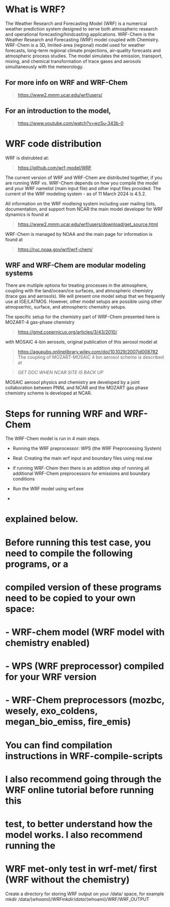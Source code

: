 # What is WRF?
The Weather Research and Forecasting Model (WRF) is a numerical weather prediction system designed to serve both atmospheric research and operational forecasting/hindcasting applications. WRF-Chem is the Weather Research and Forecasting (WRF) model coupled with Chemistry. WRF-Chem is a 3D, limited-area (regional) model used for weather forecasts,  long-term regional climate projections, air-quality forecasts and
 atmospheric process studies. The model simulates the emission, transport, mixing, and chemical transformation of trace gases and aerosols simultaneously with the meteorology.  

## For more info on WRF and WRF-Chem
>  https://www2.mmm.ucar.edu/wrf/users/
## For an introduction to the model,
>   https://www.youtube.com/watch?v=wzSu-343b-0

# WRF code distribution
WRF is distrubted at:
> https://github.com/wrf-model/WRF

The current version of WRF and WRF-Chem are distributed together, if you are running WRF vs. WRF-Chem depends on how you compile the model and your WRF namelist (main input file) and other input files provided.
The current of the WRF modeling system - as of 11 March 2024 is 4.5.2.  

All information on the WRF modleing system including user mailing lists, documentation, and support from NCAR the main model developer for WRF dynamics is found at
> https://www2.mmm.ucar.edu/wrf/users/download/get_source.html

WRF-Chem is managed by NOAA and the main page for information is found at
>  https://ruc.noaa.gov/wrf/wrf-chem/ 

## WRF and WRF-Chem are modular modeling systems
There are mutliple options for treating processes in the atmosphere, coupling with the land/ocean/ice surfaces, and atmospheric chemistry (trace gas and aerosols).  We will present one model setup that we frequenly use at IGE/LATMOS.  However, other model setups are possible using other atmopserhic, surface, and atmospheric chemsitry setups.

The specific setup for the chemistry part of WRF-Chem presented here is MOZART-4 gas-phase chemistry
> https://gmd.copernicus.org/articles/3/43/2010/

with MOSAIC 4-bin aerosols, original publication of this aerosol model at

>  https://agupubs.onlinelibrary.wiley.com/doi/10.1029/2007jd008782
The coupling of MOZART-MOSAIC 4 bin aerosol scheme is described at

> *GET DOC WHEN NCAR SITE IS BACK UP*

MOSAIC aerosol physics and chemistry are developed by a joint collaboration between PNNL and NCAR and the MOZART gas phase chemistry scheme is developed at NCAR.


# Steps for running WRF and WRF-Chem

The WRF-Chem model is run in 4 main steps. 
- Running the WRF preprocessor: WPS (the WRF Preprocessing System)
- Real: Creating the main wrf input and boundary files using real.exe

- if running WRF-Chem then there is an addition step of running all additional WRF-Chem preprocessors for emissions and boundary
 conditions
- Run the WRF model using wrf.exe 

- 
# explained below.
#
# Before running this test case, you need to compile the following programs, or a
# compiled version of these programs need to be copied to your own space:
# - WRF-chem model (WRF model with chemistry enabled)
# - WPS (WRF preprocessor) compiled for your WRF version
# - WRF-Chem preprocessors (mozbc, wesely, exo_coldens, megan_bio_emiss, fire_emis)
# You can find compilation instructions in WRF-compile-scripts
#
# I also recommend going through the WRF online tutorial before running this
# test, to better understand how the model works. I also recommend running the
# WRF met-only test in wrf-met/ first (WRF without the chemistry)

Create a directory for storing WRF output on your /data/ space, for example
 mkdir /data/$(whoami)/WRF
 mkdir /data/$(whoami)/WRF/WRF_OUTPUT
